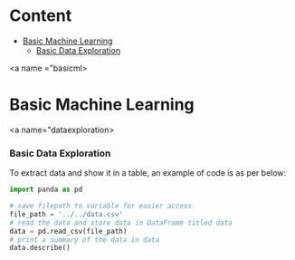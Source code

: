 # Content
- [Basic Machine Learning](#basicml)
    - [Basic Data Exploration](#dataexploration)


<a name ="basicml></a>
# Basic Machine Learning


<a name="dataexploration></a>
### Basic Data Exploration

To extract data and show it in a table, an example of code is as per below:

```python
import panda as pd

# save filepath to variable for easier access
file_path = '../../data.csv'
# read the data and store data in DataFrame titled data
data = pd.read_csv(file_path) 
# print a summary of the data in data
data.describe()

```
